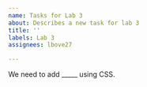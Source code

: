 ```yaml
---
name: Tasks for Lab 3
about: Describes a new task for lab 3
title: ''
labels: Lab 3
assignees: lbove27

---
```


We need to add _____ using CSS.
